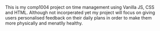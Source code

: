 This is my comp1004 project on time management using Vanilla JS, CSS and HTML. 
Although not incorperated yet my project will focus on giving users personalised feedback on their daily plans in order to make them more physically and menatlly healthy.
